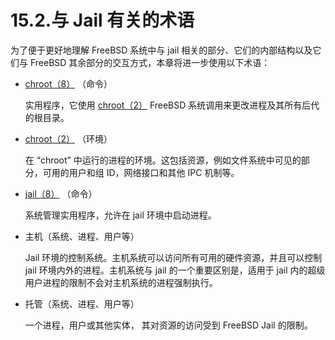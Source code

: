 # 15.2.与 Jail 有关的术语

为了便于更好地理解 FreeBSD 系统中与 jail 相关的部分、它们的内部结构以及它们与 FreeBSD 其余部分的交互方式，本章将进一步使用以下术语：

- [chroot（8）](https://www.freebsd.org/cgi/man.cgi?query=chroot&sektion=8&format=html) （命令）

  实用程序，它使用 [chroot（2）](https://www.freebsd.org/cgi/man.cgi?query=chroot&sektion=2&format=html) FreeBSD 系统调用来更改进程及其所有后代的根目录。

- [chroot（2）](https://www.freebsd.org/cgi/man.cgi?query=chroot&sektion=2&format=html) （环境）

  在 “chroot” 中运行的进程的环境。这包括资源，例如文件系统中可见的部分，可用的用户和组 ID，网络接口和其他 IPC 机制等。

- [jail（8）](https://www.freebsd.org/cgi/man.cgi?query=jail&sektion=8&format=html) （命令）

  系统管理实用程序，允许在 jail 环境中启动进程。

- 主机（系统、进程、用户等）

  Jail 环境的控制系统。主机系统可以访问所有可用的硬件资源，并且可以控制 jail 环境内外的进程。主机系统与 jail 的一个重要区别是，适用于 jail 内的超级用户进程的限制不会对主机系统的进程强制执行。

- 托管（系统、进程、用户等）

  一个进程，用户或其他实体， 其对资源的访问受到 FreeBSD Jail 的限制。
